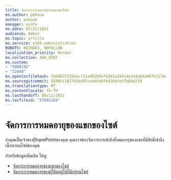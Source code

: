 ```yaml
---
title: จัดการการหมดอายุของแขกของไซต์
ms.author: pebaum
author: pebaum
manager: scotv
ms.date: 07/21/2021
audience: Admin
ms.topic: article
ms.service: o365-administration
ROBOTS: NOINDEX, NOFOLLOW
localization_priority: Normal
ms.collection: Adm_O365
ms.custom:
- "9000192"
- "12448"
ms.openlocfilehash: fe6462f310dacf31ad02b5e74341a19414e343e6da967e117de6789d569b0caa
ms.sourcegitcommit: 920051182781bd97ce4d4d6fbd268cb37b84d239
ms.translationtype: MT
ms.contentlocale: th-TH
ms.lasthandoff: 08/11/2021
ms.locfileid: "57891169"
---
```

# <a name="manage-guest-expiration-for-a-site"></a>จัดการการหมดอายุของแขกของไซต์

ถ้าคุณเป็นเจ้าของSharePointของคุณ คุณอาจต้องจัดการการเข้าถึงที่หมดอายุของแขกที่มีสิทธิ์เข้าถึงเนื้อหาบนไซต์ของคุณ

สำหรับข้อมูลเพิ่มเติม ให้ดู:

- [จัดการการหมดอายุของแขกของไซต์](https://support.microsoft.com/office/manage-guest-expiration-for-a-site-25bee24f-42ad-4ee8-8402-4186eed74dea)
- [จัดการการหมดอายุของผู้ใช้ต่อผู้ใช้ที่มีอยู่บนไซต์](https://docs.microsoft.com/sharepoint/dev/solution-guidance/manage-user-sharing-expiration)